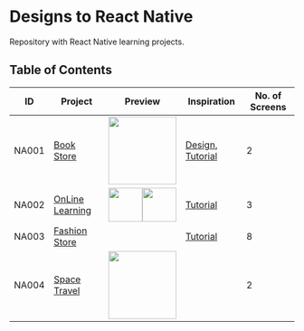 # Designs to React Native

Repository with React Native learning projects.

## Table of Contents

| ID    | Project                                                                                  | Preview                                                                                                                                                                                                                                                                                                                                                                                        | Inspiration                                                                                              | No. of Screens |
| ----- | ---------------------------------------------------------------------------------------- | ---------------------------------------------------------------------------------------------------------------------------------------------------------------------------------------------------------------------------------------------------------------------------------------------------------------------------------------------------------------------------------------------- | -------------------------------------------------------------------------------------------------------- | -------------- |
| NA001 | [Book Store](https://github.com/novyapp/project2mobile/tree/master/book-store)           | <img src="https://camo.githubusercontent.com/558a44d5610d28796baae0fd183dad23a958a4162ef238ae5bf7f8656c792a49/68747470733a2f2f63646e2e6472696262626c652e636f6d2f75736572732f3830333232312f73637265656e73686f74732f31343131383633362f6d656469612f32333064613831326330383461323833616364313566373432353130366165322e706e673f636f6d70726573733d3126726573697a653d3132303078393030" width="120" /> | [Design](https://dribbble.com/shots/14118636-Book-Store-App), [Tutorial](https://youtu.be/PEI38Pa8ZYM)   | 2              |
| NA002 | [OnLine Learning](https://github.com/novyapp/project2mobile/tree/master/online-learning) | <img src="https://user-images.githubusercontent.com/86293253/215520654-61e1df60-fe79-4ecf-a785-8520ebc41f8a.png" width="60" /><img src="https://user-images.githubusercontent.com/86293253/215521010-9083367c-c546-41d5-b9af-9dd1855c4a9f.png" width="60" />                                                                                                                                   | [Tutorial](https://www.youtube.com/watch?v=n6DmU1igb_4)                                                  | 3              |
| NA003 | [Fashion Store](https://github.com/novyapp/project2mobile/tree/master/fashion-store)     |                                                                                                                                                                                                                                                                                                                                                                                                | [Tutorial](https://www.youtube.com/watch?v=MqRnpUC4czs&list=PLkOyNuxGl9jyhndcnbFcgNM81fZak7Rbw&index=25) | 8              |
| NA004 | [Space Travel](https://github.com/novyapp/project2mobile/tree/master/space-travel)       | <img src="https://user-images.githubusercontent.com/86293253/215519383-451ce734-07cc-44b3-96fe-2217b481e188.png" width="120" />                                                                                                                                                                                                                                                                |                                                                                                          | 2              |
